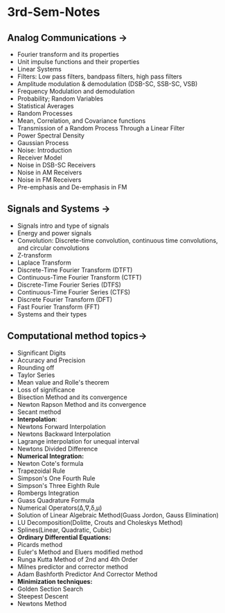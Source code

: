 # 3rd-Sem-Notes

## **Analog Communications** ->
- Fourier transform and its properties  
- Unit impulse functions and their properties  
- Linear Systems  
- Filters: Low pass filters, bandpass filters, high pass filters  
- Amplitude modulation & demodulation (DSB-SC, SSB-SC, VSB)  
- Frequency Modulation and demodulation  
- Probability; Random Variables  
- Statistical Averages  
- Random Processes  
- Mean, Correlation, and Covariance functions  
- Transmission of a Random Process Through a Linear Filter  
- Power Spectral Density  
- Gaussian Process  
- Noise: Introduction  
- Receiver Model  
- Noise in DSB-SC Receivers  
- Noise in AM Receivers  
- Noise in FM Receivers  
- Pre-emphasis and De-emphasis in FM  

## **Signals and Systems** ->
- Signals intro and type of signals  
- Energy and power signals  
- Convolution: Discrete-time convolution, continuous time convolutions, and circular convolutions  
- Z-transform  
- Laplace Transform  
- Discrete-Time Fourier Transform (DTFT)  
- Continuous-Time Fourier Transform (CTFT)  
- Discrete-Time Fourier Series (DTFS)  
- Continuous-Time Fourier Series (CTFS)  
- Discrete Fourier Transform (DFT)  
- Fast Fourier Transform (FFT)  
- Systems and their types

## **Computational method topics**->
- Significant  Digits
- Accuracy and Precision
- Rounding off
- Taylor Series
- Mean value and Rolle's theorem
- Loss of significance
- Bisection Method and its convergence
- Newton Rapson Method and its convergence
- Secant method
- **Interpolation**:
- Newtons Forward Interpolation
- Newtons Backward Interpolation
- Lagrange interpolation for unequal interval
- Newtons Divided Difference
- **Numerical Integration:**
- Newton Cote's formula
- Trapezoidal Rule
- Simpson's One Fourth Rule
- Simpson's Three Eighth Rule
- Rombergs Integration
- Guass Quadrature Formula
- Numerical Operators(∆,∇,δ,μ)
- Solution of Linear Algebraic Method(Guass Jordon, Gauss Elimination)
- LU Decomposition(Dolitte, Crouts and Choleskys Method)
- Splines(Linear, Quadratic, Cubic)
- **Ordinary Differential Equations:**
- Picards method
- Euler's Method and Eluers modified method
- Runga Kutta Method of 2nd and 4th Order
- Milnes predictor and corrector method
- Adam Bashforth Predictor And Corrector Method
- **Minimization techniques:**
- Golden Section Search
- Steepest Descent
- Newtons Method
